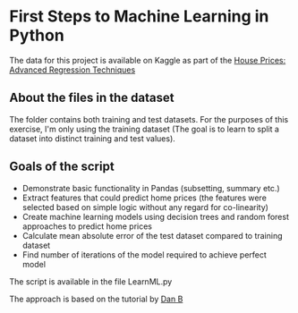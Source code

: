 # First Steps to Machine Learning in Python
The data for this project is available on Kaggle as part of the
[House Prices: Advanced Regression Techniques](https://www.kaggle.com/c/house-prices-advanced-regression-techniques)

## About the files in the dataset
The folder contains both training and test datasets. For the purposes of this
exercise, I'm only using the training dataset (The goal is to learn to split a
dataset into distinct training and test values).

## Goals of the script
* Demonstrate basic functionality in Pandas (subsetting, summary etc.)
* Extract features that could predict home prices (the features were selected
  based on simple logic without any regard for co-linearity)
* Create machine learning models using decision trees and random forest
   approaches to predict home prices
* Calculate mean absolute error of the test dataset compared to training dataset
* Find number of iterations of the model required to achieve perfect model

The script is available in the file LearnML.py

The approach is based on the tutorial by [Dan B](https://www.kaggle.com/dansbecker/random-forests/data)
